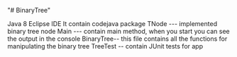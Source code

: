 "# BinaryTree" 

Java 8
Eclipse IDE
It contain codejava package
TNode --- implemented binary tree node
Main  --- contain main method, when you start you can see the output in the console
BinaryTree-- this file contains all the functions for manipulating the binary tree
TreeTest -- contain JUnit tests for app


